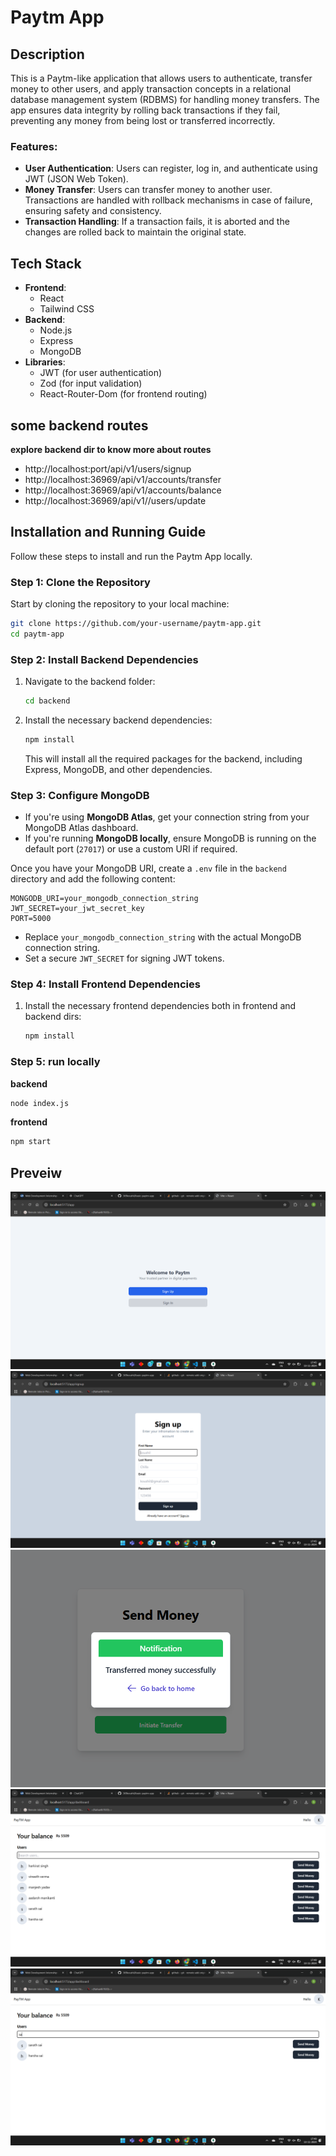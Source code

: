 
# Paytm App

## Description

This is a Paytm-like application that allows users to authenticate, transfer money to other users, and apply transaction concepts in a relational database management system (RDBMS) for handling money transfers. The app ensures data integrity by rolling back transactions if they fail, preventing any money from being lost or transferred incorrectly.

### Features:
- **User Authentication**: Users can register, log in, and authenticate using JWT (JSON Web Token).
- **Money Transfer**: Users can transfer money to another user. Transactions are handled with rollback mechanisms in case of failure, ensuring safety and consistency.
- **Transaction Handling**: If a transaction fails, it is aborted and the changes are rolled back to maintain the original state.

## Tech Stack

- **Frontend**:
  - React
  - Tailwind CSS
- **Backend**:
  - Node.js
  - Express
  - MongoDB
- **Libraries**:
  - JWT (for user authentication)
  - Zod (for input validation)
  - React-Router-Dom (for frontend routing)

## some backend routes 
**explore backend dir to know more about routes**
 - http://localhost:port/api/v1/users/signup
 - http://localhost:36969/api/v1/accounts/transfer
 - http://localhost:36969/api/v1/accounts/balance
 - http://localhost:36969/api/v1//users/update

## Installation and Running Guide

Follow these steps to install and run the Paytm App locally.

### Step 1: Clone the Repository

Start by cloning the repository to your local machine:

```bash
git clone https://github.com/your-username/paytm-app.git
cd paytm-app
```

### Step 2: Install Backend Dependencies

1. Navigate to the backend folder:

   ```bash
   cd backend
   ```

2. Install the necessary backend dependencies:

   ```bash
   npm install
   ```

   This will install all the required packages for the backend, including Express, MongoDB, and other dependencies.

### Step 3: Configure MongoDB

- If you're using **MongoDB Atlas**, get your connection string from your MongoDB Atlas dashboard.
- If you're running **MongoDB locally**, ensure MongoDB is running on the default port (`27017`) or use a custom URI if required.

Once you have your MongoDB URI, create a `.env` file in the `backend` directory and add the following content:

```env
MONGODB_URI=your_mongodb_connection_string
JWT_SECRET=your_jwt_secret_key
PORT=5000
```

- Replace `your_mongodb_connection_string` with the actual MongoDB connection string.
- Set a secure `JWT_SECRET` for signing JWT tokens.

### Step 4: Install Frontend Dependencies



1. Install the necessary frontend dependencies both in frontend and backend dirs:

   ```bash
   npm install
   ```


### Step 5: run locally
 
**backend** 
```bash 
node index.js
```

**frontend**
```bash
npm start
```

## Preveiw

![Alt text](screenshorts/startpage.png)
![Alt text](screenshorts/signup.png)
![Alt text](screenshorts/send.png)
![Alt text](screenshorts/dashboard.png)
![Alt text](screenshorts/search.png)






